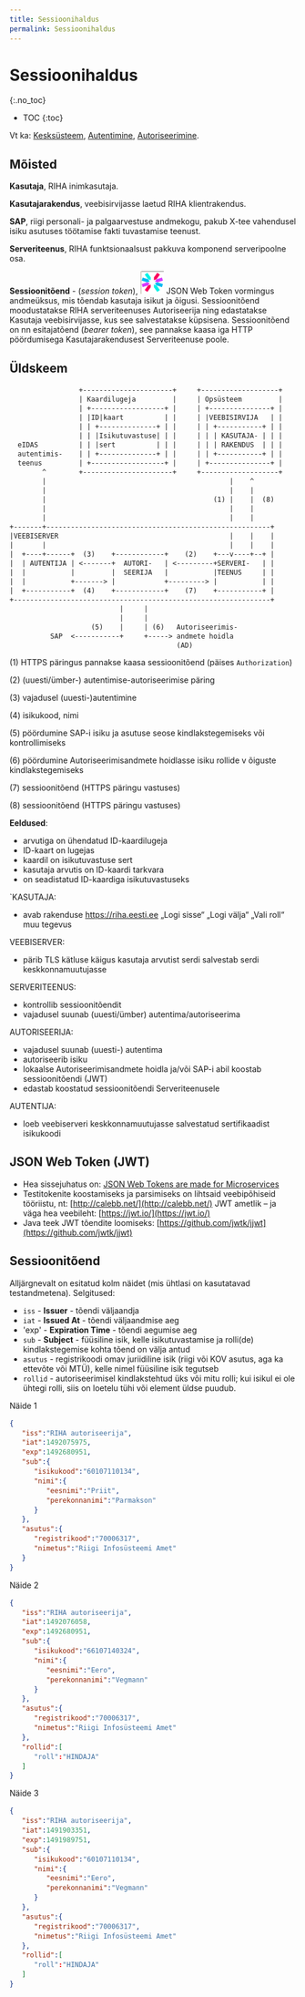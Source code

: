```yaml
---
title: Sessioonihaldus
permalink: Sessioonihaldus
---
```


# Sessioonihaldus
{:.no_toc}

* TOC
{:toc}

Vt ka: [Kesksüsteem](Kesk), [Autentimine](Autentimine), [Autoriseerimine](Autoriseerimine).

## Mõisted

__Kasutaja__, RIHA inimkasutaja. 

__Kasutajarakendus__, veebisirvijasse laetud RIHA klientrakendus.

__SAP__, riigi personali- ja palgaarvestuse andmekogu, pakub X-tee vahendusel isiku asutuses töötamise fakti tuvastamise teenust. 

__Serveriteenus__, RIHA funktsionaalsust pakkuva komponend serveripoolne osa.

__Sessioonitõend__ - (_session token_),  ![](img/JWT.PNG) JSON Web Token vormingus andmeüksus, mis tõendab kasutaja isikut ja õigusi. Sessioonitõend moodustatakse RIHA serveriteenuses Autoriseerija ning edastatakse Kasutaja veebisirvijasse, kus see salvestatakse küpsisena. Sessioonitõend on nn esitajatõend (_bearer token_), see pannakse kaasa iga HTTP pöördumisega Kasutajarakendusest Serveriteenuse poole.

## Üldskeem

```
                 +----------------------+     +-------------------+
                 | Kaardilugeja         |     | Opsüsteem         |
                 | +------------------+ |     | +---------------+ |
                 | |ID|kaart          | |     | |VEEBISIRVIJA   | |
                 | | +--------------+ | |     | | +-----------+ | |
                 | | |Isikutuvastuse| | |     | | | KASUTAJA- | | |
  eIDAS          | | |sert          | | |     | | | RAKENDUS  | | |
  autentimis-    | | +--------------+ | |     | | +-----------+ | |
  teenus         | +------------------+ |     | +---------------+ |
        ^        +----------------------+     +-------------------+
        |                                             |    ^
        |                                             |    |
        |                                         (1) |    |  (8)
        |                                             |    |
        |                                             |    |
+-------+-------------------------------------------------------+
|VEEBISERVER                                          |    |    |
|       |                                             |    |    |
|  +----+------+  (3)    +------------+    (2)    +---v----+--+ |
|  | AUTENTIJA | <-------+  AUTORI-   | <---------+SERVERI-   | |
|  |           |         |  SEERIJA   |           |TEENUS     | |
|  |           +-------> |            +---------> |           | |
|  +-----------+  (4)    +------------+    (7)    +-----------+ |
+---------------------------------------------------------------+
                           |     |
                           |     |
                    (5)    |     | (6)   Autoriseerimis-
          SAP  <-----------+     +-----> andmete hoidla
                                         (AD)

```
(1) HTTPS päringus pannakse kaasa sessioonitõend (päises `Authorization`)

(2) (uuesti/ümber-) autentimise-autoriseerimise päring

(3) vajadusel (uuesti-)autentimine

(4) isikukood, nimi

(5) pöördumine SAP-i isiku ja asutuse seose kindlakstegemiseks või kontrollimiseks

(6) pöördumine Autoriseerimisandmete hoidlasse isiku rollide v õiguste kindlakstegemiseks

(7) sessioonitõend (HTTPS päringu vastuses)

(8) sessioonitõend (HTTPS päringu vastuses)

__Eeldused__:
- arvutiga on ühendatud ID-kaardilugeja
- ID-kaart on lugejas
- kaardil on isikutuvastuse sert
-  kasutaja arvutis on ID-kaardi tarkvara
- on seadistatud ID-kaardiga isikutuvastuseks

`KASUTAJA:
- avab rakenduse https://riha.eesti.ee
„Logi sisse“
„Logi välja“
„Vali roll“
muu tegevus

VEEBISERVER:
- pärib TLS kätluse käigus kasutaja arvutist serdi
salvestab serdi keskkonnamuutujasse

SERVERITEENUS:
- kontrollib sessioonitõendit
- vajadusel suunab (uuesti/ümber) autentima/autoriseerima

AUTORISEERIJA:
- vajadusel suunab (uuesti-) autentima
- autoriseerib isiku
- lokaalse Autoriseerimisandmete hoidla ja/või SAP-i abil
koostab sessioonitõendi (JWT)
- edastab koostatud sessioonitõendi Serveriteenusele

AUTENTIJA:
- loeb veebiserveri keskkonnamuutujasse salvestatud sertifikaadist isikukoodi

## JSON Web Token (JWT) 

- Hea sissejuhatus on: [JSON Web Tokens are made for Microservices]( http://alexander.holbreich.org/jwt/)
- Testitokenite koostamiseks ja parsimiseks on lihtsaid veebipõhiseid tööriistu, nt: [http://calebb.net/](http://calebb.net/) 
JWT ametlik – ja väga hea veebileht: [https://jwt.io/](https://jwt.io/)
- Java teek JWT tõendite loomiseks: [https://github.com/jwtk/jjwt](https://github.com/jwtk/jjwt)

## Sessioonitõend

Alljärgnevalt on esitatud kolm näidet (mis ühtlasi on kasutatavad  testandmetena). Selgitused:

- `iss` - __Issuer__ - tõendi väljaandja
- `iat` - __Issued At__ - tõendi väljaandmise aeg
- 'exp' - __Expiration Time__ - tõendi aegumise aeg
- `sub` - __Subject__ - füüsiline isik, kelle isikutuvastamise ja rolli(de) kindlakstegemise kohta tõend on välja antud
- `asutus` - registrikoodi omav juriidiline isik (riigi või KOV asutus, aga ka ettevõte või MTÜ), kelle nimel füüsiline isik tegutseb
- `rollid` - autoriseerimisel kindlakstehtud üks või mitu rolli; kui isikul ei ole ühtegi rolli, siis on loetelu tühi või element üldse puudub.

Näide 1

```json
{
   "iss":"RIHA autoriseerija",
   "iat":1492075975,
   "exp":1492680951,
   "sub":{
      "isikukood":"60107110134",
      "nimi":{
         "eesnimi":"Priit",
         "perekonnanimi":"Parmakson"
      }
   },
   "asutus":{
      "registrikood":"70006317",
      "nimetus":"Riigi Infosüsteemi Amet"
   }
}
```

Näide 2

```json
{
   "iss":"RIHA autoriseerija",
   "iat":1492076058,
   "exp":1492680951,
   "sub":{
      "isikukood":"66107140324",
      "nimi":{
         "eesnimi":"Eero",
         "perekonnanimi":"Vegmann"
      }
   },
   "asutus":{
      "registrikood":"70006317",
      "nimetus":"Riigi Infosüsteemi Amet"
   },
   "rollid":[
      "roll":"HINDAJA"
   ]
}
```

Näide 3

```json
{
   "iss":"RIHA autoriseerija",
   "iat":1491903351,
   "exp":1491989751,
   "sub":{
      "isikukood":"60107110134",
      "nimi":{
         "eesnimi":"Eero",
         "perekonnanimi":"Vegmann"
      }
   },
   "asutus":{
      "registrikood":"70006317",
      "nimetus":"Riigi Infosüsteemi Amet"
   },
   "rollid":[
      "roll":"HINDAJA"
   ]
}
```
